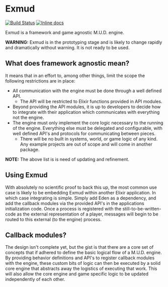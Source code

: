 # Exmud

[![Build Status](https://travis-ci.org/mononym/exmud.svg?branch=master)](https://travis-ci.org/mononym/exmud)
[![Inline docs](http://inch-ci.org/github/mononym/exmud.svg)](http://inch-ci.org/github/mononym/exmud)

Exmud is a framework and game agnostic M.U.D. engine.

**WARNING:** Exmud is in the prototyping stage and is likely to change rapidly and dramatically without warning. It is not ready to be used.

## What does framework agnostic mean?
It means that in an effort to, among other things, limit the scope the following restrictions are in place:
* All communication with the engine must be done through a well defined API.
  * The API will be restricted to Elixir functions provided in API modules.
* Beyond providing the API modules, it is up to developers to decide how to integrate with their application which communicates with everything not the engine.
* The engine must only implement the core logic necessary to the running of the engine. Everything else must be delegated and configurable, with well defined API's and protocols for communicating between pieces.
  * There will be no built in systems, world, or game logic of any kind. Any example projects are out of scope and will come in another package.

**NOTE:** The above list is is need of updating and refinement. 

## Using Exmud
With absolutely no scientific proof to back this up, the most common use case is likely to be embedding Exmud within another Elixir application. In which case integrating is simple. Simply add Eden as a dependency, and add the callback modules via the provided API's in the applications initialization code. Once a process is registered with the still-to-be-written-code as the external representation of a player, messages will begin to be routed to this external (to the engine) process.

## Callback modules?
The design isn't complete yet, but the gist is that there are a core set of concepts that if adhered to define the basic logical flow of a M.U.D. engine. By providing behavior definitions and API's to register callback modules with the engine, these custom bits of logic can then be executed by a solid core engine that abstracts away the logistics of executing that work. This will also allow the core engine and game specific logic to be updated independently of each other.
